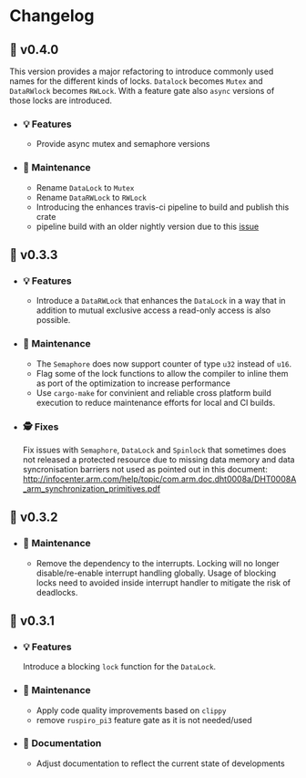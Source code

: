 # Changelog

## :peach: v0.4.0

This version provides a major refactoring to introduce commonly used names for the different kinds of locks. `Datalock` becomes `Mutex` and `DataRWlock` becomes `RWLock`. With a feature gate also `async` versions of those locks are introduced.

- ### :bulb: Features

  - Provide async mutex and semaphore versions

- ### :wrench: Maintenance

  - Rename `DataLock` to `Mutex`
  - Rename `DataRWLock` to `RWLock`
  - Introducing the enhances travis-ci pipeline to build and publish this crate
  - pipeline build with an older nightly version due to this [issue](https://github.com/rust-lang/rust/issues/76801#issuecomment-697150736)

## :carrot: v0.3.3

- ### :bulb: Features

  - Introduce a ``DataRWLock`` that enhances the ``DataLock`` in a way that in addition to mutual exclusive access a
    read-only access is also possible.

- ### :wrench: Maintenance

  - The ``Semaphore`` does now support counter of type ``u32`` instead of ``u16``.
  - Flag some of the lock functions to allow the compiler to inline them as port of the optimization to increase performance
  - Use ``cargo-make`` for convinient and reliable cross platform build execution to reduce maintenance efforts for local and CI builds.

- ### :detective: Fixes

  Fix issues with ``Semaphore``, ``DataLock`` and ``Spinlock`` that sometimes does not released a protected resource due to missing data memory and data syncronisation barriers not used as pointed out in this document: http://infocenter.arm.com/help/topic/com.arm.doc.dht0008a/DHT0008A_arm_synchronization_primitives.pdf

## :carrot: v0.3.2

- ### :wrench: Maintenance

  - Remove the dependency to the interrupts. Locking will no longer disable/re-enable interrupt handling globally. Usage of blocking locks need to avoided inside interrupt handler to mitigate the risk of deadlocks.

## :carrot: v0.3.1

- ### :bulb: Features

  Introduce a blocking ``lock`` function for the ``DataLock``.

- ### :wrench: Maintenance

  - Apply code quality improvements based on ``clippy``
  - remove ``ruspiro_pi3`` feature gate as it is not needed/used

- ### :book: Documentation

  - Adjust documentation to reflect the current state of developments
